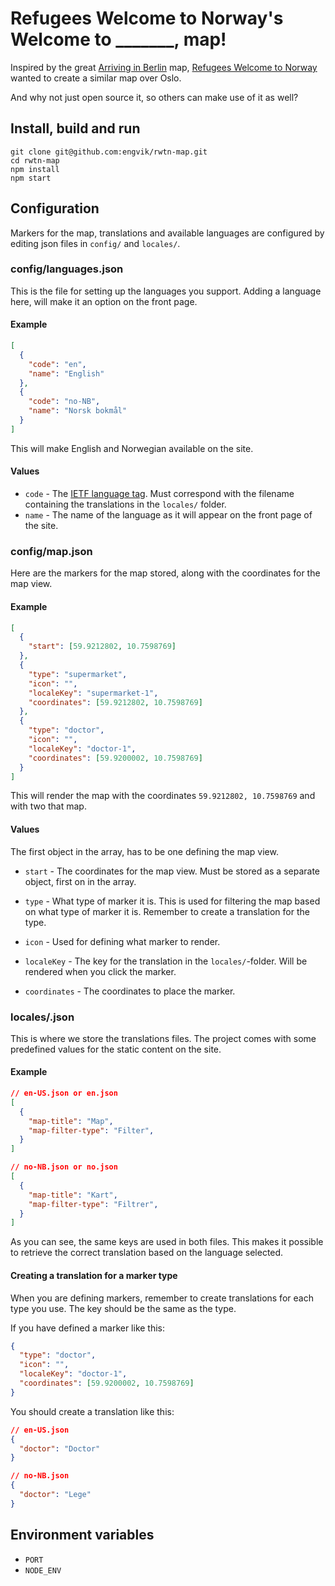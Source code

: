 # Refugees Welcome to Norway's Welcome to _______, map!
Inspired by the great [Arriving in Berlin](http://arriving-in-berlin.de/) map, [Refugees Welcome to Norway](http://rwtn.no/) wanted to create a similar map over Oslo.

And why not just open source it, so others can make use of it as well?

## Install, build and run

    git clone git@github.com:engvik/rwtn-map.git
    cd rwtn-map
    npm install
    npm start

## Configuration
Markers for the map, translations and available languages are configured by editing json files in `config/` and `locales/`.

### config/languages.json

This is the file for setting up the languages you support. Adding a language here, will make it an option on the front page.

#### Example

```json
[
  {
    "code": "en",
    "name": "English"
  },
  {
    "code": "no-NB",
    "name": "Norsk bokmål"
  }
]
```

This will make English and Norwegian available on the site.

#### Values
* `code` - The [IETF language tag](https://en.wikipedia.org/wiki/IETF_language_tag). Must correspond with the filename containing the translations in the `locales/` folder.
* `name` - The name of the language as it will appear on the front page of the site.

### config/map.json
Here are the markers for the map stored, along with the coordinates for the map view.

#### Example

```json
[
  {
    "start": [59.9212802, 10.7598769]
  },
  {
    "type": "supermarket",
    "icon": "",
    "localeKey": "supermarket-1",
    "coordinates": [59.9212802, 10.7598769]
  },
  {
    "type": "doctor",
    "icon": "",
    "localeKey": "doctor-1",
    "coordinates": [59.9200002, 10.7598769]
  }
]
```

This will render the map with the coordinates `59.9212802, 10.7598769` and with two that map.

#### Values

The first object in the array, has to be one defining the map view.

* `start` - The coordinates for the map view. Must be stored as a separate object, first on in the array.

* `type` - What type of marker it is. This is used for filtering the map based on what type of marker it is. Remember to create a translation for the type.
* `icon` - Used for defining what marker to render.
* `localeKey` - The key for the translation in the `locales/`-folder. Will be rendered when you click the marker.
* `coordinates` - The coordinates to place the marker.

### locales/<IETF-code>.json

This is where we store the translations files. The project comes with some predefined values for the static content on the site.

#### Example

```json
// en-US.json or en.json
[
  {
    "map-title": "Map",
    "map-filter-type": "Filter",
  }
]

// no-NB.json or no.json
[
  {
    "map-title": "Kart",
    "map-filter-type": "Filtrer",
  }
]

```

As you can see, the same keys are used in both files. This makes it possible to retrieve the correct translation based on the language selected.

#### Creating a translation for a marker type

When you are defining markers, remember to create translations for each type you use. The key should be the same as the type.

If you have defined a marker like this:

```json
{
  "type": "doctor",
  "icon": "",
  "localeKey": "doctor-1",
  "coordinates": [59.9200002, 10.7598769]
}
```

You should create a translation like this:
```json
// en-US.json
{
  "doctor": "Doctor"
}

// no-NB.json
{
  "doctor": "Lege"
}
```

## Environment variables
* `PORT`
* `NODE_ENV`
